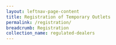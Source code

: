 ```yaml
---
layout: leftnav-page-content
title: Registration of Temporary Outlets
permalink: /registration/
breadcrumb: Registration
collection_name: regulated-dealers
---
```

